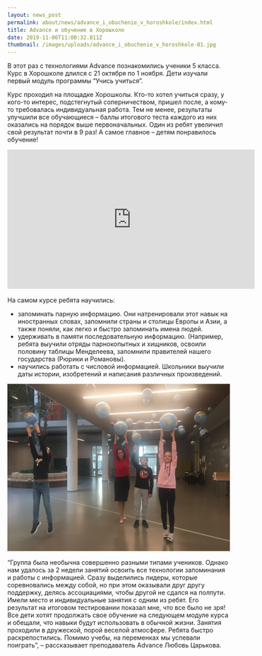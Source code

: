 ```yaml
---
layout: news_post
permalink: about/news/advance_i_obuchenie_v_horoshkole/index.html
title: Advance и обучение в Хорошколе
date: 2019-11-06T11:00:32.811Z
thumbnail: /images/uploads/advance_i_obuchenie_v_horoshkole-01.jpg
---
```

В этот раз с технологиями Advance познакомились ученики 5 класса. Курс в Хорошколе длился с 21 октября по 1 ноября. Дети изучали первый модуль программы “Учись учиться”.

Курс проходил на площадке Хорошколы. Кто-то хотел учиться сразу, у кого-то интерес, подстегнутый соперничеством, пришел после, а кому-то требовалась индивидуальная работа. Тем не менее, результаты улучшили все обучающиеся – баллы итогового теста каждого из них оказались на порядок выше первоначальных. Один из ребят увеличил свой результат почти в 9 раз! А самое главное – детям понравилось обучение!

<iframe width="560" height="315" src="https://www.youtube.com/embed/tM88ikKxzuA" frameborder="0" allow="accelerometer; autoplay; encrypted-media; gyroscope; picture-in-picture" allowfullscreen></iframe>

На самом курсе ребята научились:

- запоминать парную информацию. Они натренировали этот навык на иностранных словах, запомнили страны и столицы Европы и Азии, а также поняли, как легко и быстро запоминать имена людей.
- удерживать в памяти последовательную информацию. (Например, ребята выучили отряды парнокопытных и хищников, освоили половину таблицы Менделеева, запомнили правителей нашего государства (Рюрики и Романовы).
- научились работать с числовой информацией. Школьники выучили даты истории, изобретений и написания различных произведений.

![](/images/uploads/advance_i_obuchenie_v_horoshkole-02.jpg)

“Группа была необычна совершенно разными типами учеников. Однако нам удалось за 2 недели занятий освоить все технологии запоминания и работы с информацией. Сразу выделились лидеры, которые соревновались между собой, но при этом оказывали друг другу поддержку, делясь ассоциациями, чтобы другой не сдался на полпути. Имели место и индивидуальные занятия с одним из ребят. Его результат на итоговом тестировании показал мне, что все было не зря! Все дети хотят продолжать свое обучение на следующем модуле курса и обещали, что навыки будут использовать в обычной жизни. Занятия проходили в дружеской, порой веселой атмосфере. Ребята быстро раскрепостились. Помимо учебы, на переменках мы успевали поиграть”, – рассказывает преподаватель Advance Любовь Царькова.